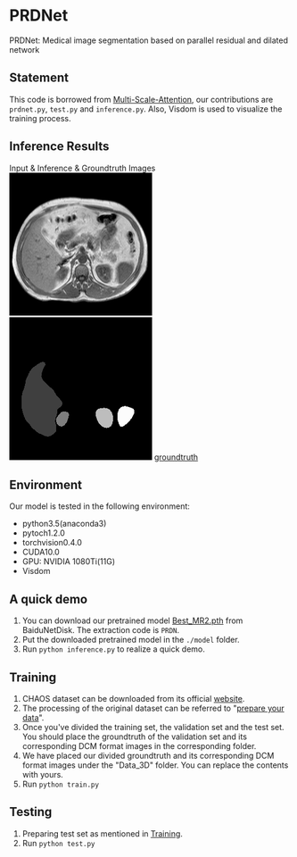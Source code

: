 # PRDNet
PRDNet: Medical image segmentation based on parallel residual and dilated network

## Statement
This code is borrowed from [Multi-Scale-Attention](https://github.com/sinAshish/Multi-Scale-Attention), our contributions are ```prdnet.py```, ```test.py``` and ```inference.py```. Also, Visdom is used to visualize the training process.

## Inference Results
Input & Inference & Groundtruth Images
![original img](https://github.com/JasonmorrowGuo/PRDNet/blob/master/subj_2slice_12.png) ![inference_result](/readme/subj_2slice_12.png) [groundtruth](/readme/groundtruth.png)

## Environment
Our model is tested in the following environment:   
  * python3.5(anaconda3)
  * pytoch1.2.0
  * torchvision0.4.0
  * CUDA10.0
  * GPU: NVIDIA 1080Ti(11G)
  * Visdom


## A quick demo
1. You can download our pretrained model [Best_MR2.pth](https://pan.baidu.com/s/1SToITGqAHMPrTLqrGiq5YQ) from BaiduNetDisk. The extraction code is ```PRDN```.
2. Put the downloaded pretrained model in the ```./model``` folder.
3. Run ```python inference.py``` to realize a quick demo.

## Training
1. CHAOS dataset can be downloaded from its official [website](https://chaos.grand-challenge.org/).
2. The processing of the original dataset can be referred to "[prepare your data](https://github.com/sinAshish/Multi-Scale-Attention)".
3. Once you've divided the training set, the validation set and the test set. You should place the groundtruth of the validation set and its corresponding DCM format images in the corresponding folder. 
4. We have placed our divided groundtruth and its corresponding DCM format images under the "Data_3D" folder. You can replace the contents with yours.
5. Run ```python train.py```

## Testing
1. Preparing test set as mentioned in [Training](#Training).
2. Run ```python test.py``` 
